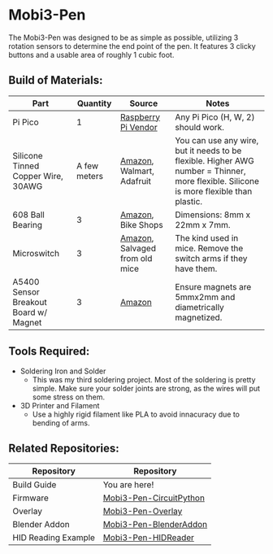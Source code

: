 # Mobi3-Pen
The Mobi3-Pen was designed to be as simple as possible, utilizing 3 rotation sensors to determine the end point of the pen. It features 3 clicky buttons and a usable area of roughly 1 cubic foot. 

## Build of Materials:
| Part  | Quantity | Source | Notes |
| -------------- | ------------- | -------------- | ------------- |
| Pi Pico | 1 | [Raspberry Pi Vendor](https://www.raspberrypi.com/products/raspberry-pi-pico) | Any Pi Pico (H, W, 2) should work. |
| Silicone Tinned Copper Wire, 30AWG | A few meters | [Amazon](https://a.co/d/cuxkzeS), Walmart, Adafruit | You can use any wire, but it needs to be flexible. Higher AWG number = Thinner, more flexible. Silicone is more flexible than plastic. |
| 608 Ball Bearing | 3 | [Amazon](https://www.amazon.com/dp/B07YKH3TDR?th=1), Bike Shops | Dimensions: 8mm x 22mm x 7mm. |
| Microswitch | 3 | [Amazon](https://a.co/d/iTHKQY7), Salvaged from old mice | The kind used in mice. Remove the switch arms if they have them. |
| A5400 Sensor Breakout Board w/ Magnet | 3 | [Amazon](https://www.amazon.com/dp/B0CM3C8KFT) | Ensure magnets are 5mmx2mm and diametrically magnetized. |


## Tools Required:
- Soldering Iron and Solder 
  - This was my third soldering project. Most of the soldering is pretty simple. Make sure your solder joints are strong, as the wires will put some stress on them.
- 3D Printer and Filament 
  - Use a highly rigid filament like PLA to avoid innacuracy due to bending of arms. 

## Related Repositories:
| Repository     | Repository    |
| -------------- | ------------- |
| Build Guide    | You are here! |
| Firmware       | [Mobi3-Pen-CircuitPython](https://github.com/twu425/Mobi3-Pen-CircuitPython)  |
| Overlay        | [Mobi3-Pen-Overlay](https://github.com/twu425/Mobi3-Pen-Overlay)  |
| Blender Addon  | [Mobi3-Pen-BlenderAddon](https://github.com/twu425/Mobi3-Pen-BlenderAddon)  |
| HID Reading Example  | [Mobi3-Pen-HIDReader](https://github.com/twu425/Mobi3-Pen-HIDReader)  |

